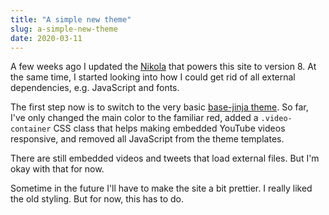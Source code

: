```yaml
---
title: "A simple new theme"
slug: a-simple-new-theme
date: 2020-03-11
---
```



A few weeks ago I updated the [Nikola](https://getnikola.com/) that powers this site to version 8. At the same time, I started looking into how I could get rid of all external dependencies, e.g. JavaScript and fonts.

The first step now is to switch to the very basic [base-jinja theme](https://themes.getnikola.com/v8/base-jinja/). So far, I've only changed the main color to the familiar red, added a `.video-container` CSS class that helps making embedded YouTube videos responsive, and removed all JavaScript from the theme templates.

There are still embedded videos and tweets that load external files. But I'm okay with that for now.

Sometime in the future I'll have to make the site a bit prettier. I really liked the old styling. But for now, this has to do.
